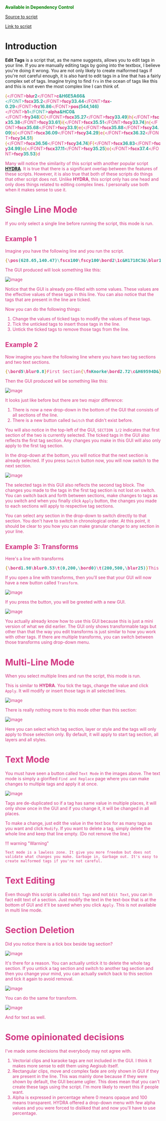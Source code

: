 <font color="green">**Available in Dependency Control**</font>

[Source to script](https://github.com/PhosCity/Aegisub-Scripts/blob/main/source/phos.EditTags.norg)

[Link to script](https://github.com/PhosCity/Aegisub-Scripts/blob/main/macros/phos.EditTags.moon)

# Introduction

**Edit Tags** is a script that, as the name suggests, allows you to edit tags in your line. If you are manually editing tags by going into the textbox, I believe you're doing it wrong. You are not only likely to create malformed tags if you're not careful enough, it is also hard to edit tags in a line that has a fairly complex set of tags. Imagine trying to find `frx` in the ocean of tags like this and this is not even the most complex line I can think of.

<FONT COLOR="#B58900">{</FONT><FONT COLOR="#D33682">\</FONT><b><FONT COLOR="#D33682">blur</FONT></b><b><FONT COLOR="#2AA198">2</FONT></b><FONT COLOR="#D33682">\</FONT><b><FONT COLOR="#D33682">c</FONT></b><b><FONT COLOR="#2AA198">&H6E5A66&<FONT COLOR="#D33682"></FONT></b>\</FONT><b><FONT COLOR="#D33682">fscx</FONT></b><b><FONT COLOR="#2AA198">35.2</FONT></b><FONT COLOR="#D33682">\</FONT><b><FONT COLOR="#D33682">fscy</FONT></b><b><FONT COLOR="#2AA198">33.44</FONT></b><FONT COLOR="#D33682">\</FONT><b><FONT COLOR="#D33682">fax</FONT></b><b><FONT COLOR="#2AA198">-0.29</FONT></b><FONT COLOR="#D33682">\</FONT><b><FONT COLOR="#D33682">frz</FONT></b><b><FONT COLOR="#2AA198">16.86</FONT></b><FONT COLOR="#D33682">\</FONT><b><FONT COLOR="#D33682">pos</FONT></b><b><FONT COLOR="#2AA198">(544,146)</FONT></b><FONT COLOR="#D33682">\</FONT><b><FONT COLOR="#D33682">b</FONT></b><b><FONT COLOR="#2AA198">1<FONT COLOR="#D33682"></FONT></b>\</FONT><b><FONT COLOR="#D33682">alpha</FONT></b><b><FONT COLOR="#2AA198">&HC0&</FONT></b><FONT COLOR="#D33682">\</FONT><b><FONT COLOR="#D33682">fry</FONT></b><b><FONT COLOR="#2AA198">348</FONT></b><FONT COLOR="#B58900">}</FONT>C<FONT COLOR="#B58900">{</FONT><FONT COLOR="#D33682">\</FONT><b><FONT COLOR="#D33682">fscx</FONT></b><b><FONT COLOR="#2AA198">35.27</FONT></b><FONT COLOR="#D33682">\</FONT><b><FONT COLOR="#D33682">fscy</FONT></b><b><FONT COLOR="#2AA198">33.49</FONT></b><FONT COLOR="#B58900">}</FONT>h<FONT COLOR="#B58900">{</FONT><FONT COLOR="#D33682">\</FONT><b><FONT COLOR="#D33682">fscx</FONT></b><b><FONT COLOR="#2AA198">35.38</FONT></b><FONT COLOR="#D33682">\</FONT><b><FONT COLOR="#D33682">fscy</FONT></b><b><FONT COLOR="#2AA198">33.61</FONT></b><FONT COLOR="#B58900">}</FONT>i<FONT COLOR="#B58900">{</FONT><FONT COLOR="#D33682">\</FONT><b><FONT COLOR="#D33682">fscx</FONT></b><b><FONT COLOR="#2AA198">35.51</FONT></b><FONT COLOR="#D33682">\</FONT><b><FONT COLOR="#D33682">fscy</FONT></b><b><FONT COLOR="#2AA198">33.74</FONT></b><FONT COLOR="#B58900">}</FONT>n<FONT COLOR="#B58900">{</FONT><FONT COLOR="#D33682">\</FONT><b><FONT COLOR="#D33682">fscx</FONT></b><b><FONT COLOR="#2AA198">35.68</FONT></b><FONT COLOR="#D33682">\</FONT><b><FONT COLOR="#D33682">fscy</FONT></b><b><FONT COLOR="#2AA198">33.9</FONT></b><FONT COLOR="#B58900">}</FONT>e<FONT COLOR="#B58900">{</FONT><FONT COLOR="#D33682">\</FONT><b><FONT COLOR="#D33682">fscx</FONT></b><b><FONT COLOR="#2AA198">35.88</FONT></b><FONT COLOR="#D33682">\</FONT><b><FONT COLOR="#D33682">fscy</FONT></b><b><FONT COLOR="#2AA198">34.09</FONT></b><FONT COLOR="#B58900">}</FONT>s<FONT COLOR="#B58900">{</FONT><FONT COLOR="#D33682">\</FONT><b><FONT COLOR="#D33682">fscx</FONT></b><b><FONT COLOR="#2AA198">36.09</FONT></b><FONT COLOR="#D33682">\</FONT><b><FONT COLOR="#D33682">fscy</FONT></b><b><FONT COLOR="#2AA198">34.29</FONT></b><FONT COLOR="#B58900">}</FONT>e<FONT COLOR="#B58900">{</FONT><FONT COLOR="#D33682">\</FONT><b><FONT COLOR="#D33682">fscx</FONT></b><b><FONT COLOR="#2AA198">36.32</FONT></b><FONT COLOR="#D33682">\</FONT><b><FONT COLOR="#D33682">fscy</FONT></b><b><FONT COLOR="#2AA198">34.51</FONT></b><FONT COLOR="#B58900">}</FONT> <FONT COLOR="#B58900">{</FONT><FONT COLOR="#D33682">\</FONT><b><FONT COLOR="#D33682">fscx</FONT></b><b><FONT COLOR="#2AA198">36.56</FONT></b><FONT COLOR="#D33682">\</FONT><b><FONT COLOR="#D33682">fscy</FONT></b><b><FONT COLOR="#2AA198">34.74</FONT></b><FONT COLOR="#B58900">}</FONT>F<FONT COLOR="#B58900">{</FONT><FONT COLOR="#D33682">\</FONT><b><FONT COLOR="#D33682">fscx</FONT></b><b><FONT COLOR="#2AA198">36.83</FONT></b><FONT COLOR="#D33682">\</FONT><b><FONT COLOR="#D33682">fscy</FONT></b><b><FONT COLOR="#2AA198">34.99</FONT></b><FONT COLOR="#B58900">}</FONT>o<FONT COLOR="#B58900">{</FONT><FONT COLOR="#D33682">\</FONT><b><FONT COLOR="#D33682">fscx</FONT></b><b><FONT COLOR="#2AA198">37.11</FONT></b><FONT COLOR="#D33682">\</FONT><b><FONT COLOR="#D33682">fscy</FONT></b><b><FONT COLOR="#2AA198">35.25</FONT></b><FONT COLOR="#B58900">}</FONT>o<FONT COLOR="#B58900">{</FONT><FONT COLOR="#D33682">\</FONT><b><FONT COLOR="#D33682">fscx</FONT></b><b><FONT COLOR="#2AA198">37.4</FONT></b><FONT COLOR="#D33682">\</FONT><b><FONT COLOR="#D33682">fscy</FONT></b><b><FONT COLOR="#2AA198">35.53</FONT></b><FONT COLOR="#B58900">}</FONT>d

Many will notice the similarity of this script with another popular script [**HYDRA**](https://typesettingtools.github.io/depctrl-browser/macros/ua.HYDRA/). It is true that there is a significant overlap between the features of these scripts. However, it is also true that both of these scripts do things that other script does not. Unlike **HYDRA**, this script only has one head and only does things related to editing complex lines. I personally use both when it makes sense to use it.

# Single Line Mode

If you only select a single line before running the script, this mode is run.

## Example 1

Imagine you have the following line and you run the script.

<pre>
<FONT COLOR="#B58900">{</FONT><FONT COLOR="#D33682">\</FONT><b><FONT COLOR="#D33682">pos</FONT></b><b><FONT COLOR="#2AA198">(628.65,140.47)<FONT COLOR="#D33682"></FONT></b>\</FONT><b><FONT COLOR="#D33682">fscx</FONT></b><b><FONT COLOR="#2AA198">100</FONT></b><FONT COLOR="#D33682">\</FONT><b><FONT COLOR="#D33682">fscy</FONT></b><b><FONT COLOR="#2AA198">100</FONT></b><FONT COLOR="#D33682">\</FONT><b><FONT COLOR="#D33682">bord</FONT></b><b><FONT COLOR="#2AA198">2</FONT></b><FONT COLOR="#D33682">\</FONT><b><FONT COLOR="#D33682">1c</FONT></b><b><FONT COLOR="#2AA198">&H1718C3&<FONT COLOR="#D33682"></FONT></b>\</FONT><b><FONT COLOR="#D33682">blur</FONT></b><b><FONT COLOR="#2AA198">1</FONT></b><FONT COLOR="#B58900">}</FONT>This is a line</pre>

The GUI produced will look something like this:

![image](./assets/edittags1.png)

Notice that the GUI is already pre-filled with some values. These values are the effective values of these tags in this line. You can also notice that the tags that are present in the line are ticked.

Now you can do the following things:

1. Change the values of ticked tags to modify the values of these tags.
1. Tick the unticked tags to insert those tags in the line.
1. Untick the ticked tags to remove those tags from the line.

## Example 2

Now imagine you have the following line where you have two tag sections and two text sections.

<pre>
<FONT COLOR="#B58900">{</FONT><FONT COLOR="#D33682">\</FONT><b><FONT COLOR="#D33682">bord</FONT></b><b><FONT COLOR="#2AA198">5</FONT></b><FONT COLOR="#D33682">\</FONT><b><FONT COLOR="#D33682">blur</FONT></b><b><FONT COLOR="#2AA198">0.8</FONT></b><FONT COLOR="#B58900">}</FONT>First Section<FONT COLOR="#B58900">{</FONT><FONT COLOR="#D33682">\</FONT><b><FONT COLOR="#D33682">fn</FONT></b><b><FONT COLOR="#2AA198">Knorke</FONT></b><FONT COLOR="#D33682">\</FONT><b><FONT COLOR="#D33682">bord</FONT></b><b><FONT COLOR="#2AA198">2.72</FONT></b><FONT COLOR="#D33682">\</FONT><b><FONT COLOR="#D33682">c</FONT></b><b><FONT COLOR="#2AA198">&H69594D&</FONT></b><FONT COLOR="#B58900">}</FONT>Second Section</pre>

Then the GUI produced will be something like this:

![image](./assets/edittags2.png)

It looks just like before but there are two major difference:

1. There is now a new drop-down in the bottom of the GUI that consists of all sections of the line.
1. There is a new button called `Switch` that didn't exist before.

You will also notice in the top-left of the GUI, `SECTION 1/2` indicates that first section of the two is currently selected. The ticked tags in the GUI also reflects the first tag section. Any changes you make in this GUI will also only apply to the first tag section.

In the drop-down at the bottom, you will notice that the next section is already selected. If you press `Switch` button now, you will now switch to the next section.

![image](./assets/edittags3.png)

The selected tags in this GUI also reflects the second tag block. The changes you made to the tags in the first tag section is not lost on switch. You can switch back and forth between sections, make changes to tags as you switch and when you finally click `Apply` button, the changes you made to each sections will apply to respective tag sections.

You can select any section in the drop-down to switch directly to that section. You don't have to switch in chronological order. At this point, it should be clear to you how you can make granular change to any section in your line.

## Example 3: Transforms

Here's a line with transforms

<pre>
<FONT COLOR="#B58900">{</FONT><FONT COLOR="#D33682">\</FONT><b><FONT COLOR="#D33682">bord</FONT></b><b><FONT COLOR="#2AA198">1.98</FONT></b><FONT COLOR="#D33682">\</FONT><b><FONT COLOR="#D33682">blur</FONT></b><b><FONT COLOR="#2AA198">0.53</FONT></b><FONT COLOR="#D33682">\</FONT><b><FONT COLOR="#D33682">t</FONT></b><b><FONT COLOR="#2AA198">(0,200,<FONT COLOR="#D33682"></FONT></b>\</FONT><b><FONT COLOR="#D33682">bord</FONT></b><b><FONT COLOR="#2AA198">0)</FONT></b><FONT COLOR="#D33682">\</FONT><b><FONT COLOR="#D33682">t</FONT></b><b><FONT COLOR="#2AA198">(200,500,<FONT COLOR="#D33682"></FONT></b>\</FONT><b><FONT COLOR="#D33682">blur</FONT></b><b><FONT COLOR="#2AA198">25)</FONT></b><FONT COLOR="#B58900">}</FONT>This is a line</pre>

If you open a line with transforms, then you'll see that your GUI will now have a new button called `Transform`.

![image](./assets/edittags4.png)

If you press the button, you will be greeted with a new GUI.

![image](./assets/edittags5.png)

You actually already know how to use this GUI because this is just a mini version of what we did earlier. The GUI only shows transformable tags but other than that the way you edit transforms is just similar to how you work with other tags. If there are multiple transforms, you can switch between those transforms using drop-down menu.

# Multi-Line Mode

When you select multiple lines and run the script, this mode is run.

This is similar to **HYDRA**. You tick the tags, change the value and click `Apply`. It will modify or insert those tags in all selected lines.

![image](./assets/edittags6.png)

There is really nothing more to this mode other than this section:

![image](./assets/edittags7.png)

Here you can select which tag section, layer or style and the tags will only apply to those selection only. By default, it will apply to start tag section, all layers and all styles.

# Text Mode

You must have seen a button called `Text Mode` in the images above. The text mode is simply a glorified `Find and Replace` page where you can make changes to multiple tags and apply it at once.

![image](./assets/edittags8.png)

Tags are de-duplicated so if a tag has same value in multiple places, it will only show once in the GUI and if you change it, it will be changed in all places.

To make a change, just edit the value in the text box for as many tags as you want and click `Modify`. If you want to delete a tag, simply delete the whole line and keep that line empty. (Do not remove the line.)

!!! warning "Warning"

    Text mode is a lawless zone. It give you more freedom but does not validate what changes you make. Garbage in, Garbage out. It's easy to create malformed tags if you're not careful.

# Text Editing

Even though this script is called `Edit Tags` and not `Edit Text`, you can in fact edit text of a section. Just modify the text in the text-box that is at the bottom of GUI and it'll be saved when you click `Apply`. This is not available in multi line mode.

# Section Deletion

Did you notice there is a tick box beside tag section?

![image](./assets/edittags9.png)

It's there for a reason. You can actually untick it to delete the whole tag section. If you untick a tag section and switch to another tag section and then you change your mind, you can actually switch back to this section and tick it again to avoid removal.

![image](./assets/edittags10.png)

You can do the same for transform.

![image](./assets/edittags11.png)

And for text as well.

# Some opinionated decisions

I've made some decisions that everybody may not agree with.

1. Vectorial clips and karaoke tags are not included in the GUI. I think it makes more sense to edit them using Aegisub itself.
1. Rectangular clips, move and complex fade are only shown in GUI if they are present in the line. This was mainly done because if they were shown by default, the GUI became uglier. This does mean that you can't create these tags using the script. I'm more likely to revert this if people want.
1. Alpha is expressed in percentage where 0 means opaque and 100 means transparent. HYDRA offered a drop-down menu with few alpha values and you were forced to disliked that and now you'll have to use percentage.
